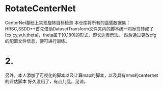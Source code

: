 # RotateCenterNet
CenterNet基础上实现旋转目标检测
本仓库将所有的遥感数据集：HRSC,SSDD++首先借助DatasetTransform文件夹内的脚本统一将标签转成了[cx,cy,w,h,theta]，theta属于[0,180)的形式，即长边表示法。
然后通过更改cfg的配置文件信息，便可进行训练。
# 2.
另外，本人添加了可视化的脚本以及计算map的脚本，以及具有nms的centernet的评估脚本
好久没用了，有点儿乱。见谅。

